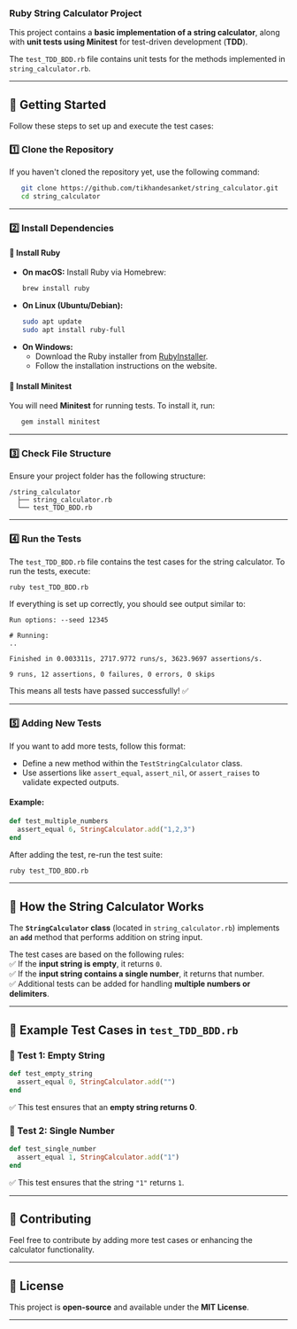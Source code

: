 ### **Ruby String Calculator Project**  
This project contains a **basic implementation of a string calculator**, along with **unit tests using Minitest** for test-driven development (**TDD**).  

The `test_TDD_BDD.rb` file contains unit tests for the methods implemented in `string_calculator.rb`.  

---

## **📌 Getting Started**  

Follow these steps to set up and execute the test cases:  

### **1️⃣ Clone the Repository**  
If you haven't cloned the repository yet, use the following command:  
```sh
   git clone https://github.com/tikhandesanket/string_calculator.git
   cd string_calculator
```  

---

### **2️⃣ Install Dependencies**  

#### **🔹 Install Ruby**  
- **On macOS:** Install Ruby via Homebrew:  
  ```sh
  brew install ruby
  ```  
- **On Linux (Ubuntu/Debian):**  
  ```sh
  sudo apt update
  sudo apt install ruby-full
  ```  
- **On Windows:**  
  - Download the Ruby installer from [RubyInstaller](https://rubyinstaller.org/).  
  - Follow the installation instructions on the website.  

#### **🔹 Install Minitest**  
You will need **Minitest** for running tests. To install it, run:  

```sh
   gem install minitest
```

---

### **3️⃣ Check File Structure**  
Ensure your project folder has the following structure:  

```
/string_calculator
  ├── string_calculator.rb
  └── test_TDD_BDD.rb
```

---

### **4️⃣ Run the Tests**  
The `test_TDD_BDD.rb` file contains the test cases for the string calculator. To run the tests, execute:  

```sh
ruby test_TDD_BDD.rb
```

If everything is set up correctly, you should see output similar to:  

```
Run options: --seed 12345

# Running:
..

Finished in 0.003311s, 2717.9772 runs/s, 3623.9697 assertions/s.

9 runs, 12 assertions, 0 failures, 0 errors, 0 skips

```

This means all tests have passed successfully! ✅  

---

### **5️⃣ Adding New Tests**  
If you want to add more tests, follow this format:  

- Define a new method within the `TestStringCalculator` class.  
- Use assertions like `assert_equal`, `assert_nil`, or `assert_raises` to validate expected outputs.  

#### **Example:**  

```ruby
def test_multiple_numbers
  assert_equal 6, StringCalculator.add("1,2,3")
end
```

After adding the test, re-run the test suite:  

```sh
ruby test_TDD_BDD.rb
```

---

## **📌 How the String Calculator Works**  

The **`StringCalculator` class** (located in `string_calculator.rb`) implements an **`add`** method that performs addition on string input.  

The test cases are based on the following rules:  
✅ If the **input string is empty**, it returns `0`.  
✅ If the **input string contains a single number**, it returns that number.  
✅ Additional tests can be added for handling **multiple numbers or delimiters**.  

---

## **📌 Example Test Cases in `test_TDD_BDD.rb`**  

### **🔹 Test 1: Empty String**  
```ruby
def test_empty_string
  assert_equal 0, StringCalculator.add("")
end
```
✅ This test ensures that an **empty string returns 0**.  

### **🔹 Test 2: Single Number**  
```ruby
def test_single_number
  assert_equal 1, StringCalculator.add("1")
end
```
✅ This test ensures that the string `"1"` returns `1`.  

---

## **📌 Contributing**  
Feel free to contribute by adding more test cases or enhancing the calculator functionality.  

---

## **📌 License**  
This project is **open-source** and available under the **MIT License**.  

---


